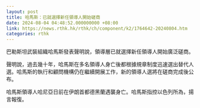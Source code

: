 ```yaml
---
layout: post
title: 哈馬斯：已就選擇新任領導人開始磋商
date: 2024-08-04 04:48:52.000000000 +08:00
link: https://news.rthk.hk/rthk/ch/component/k2/1764642-20240804.htm
categories: rthk
---
```


巴勒斯坦武裝組織哈馬斯發表聲明說，領導層已就選擇新任領導人開始廣泛磋商。

聲明說，過去幾十年，哈馬斯在多名領導人身亡後都根據規章制度迅速選出替代人選。哈馬斯的執行和顧問機構仍在繼續開展工作，新的領導人選將在磋商完成後公布。

哈馬斯領導人哈尼亞日前在伊朗首都德黑蘭遇襲身亡。哈馬斯指控以色列所為，揚言報復。
